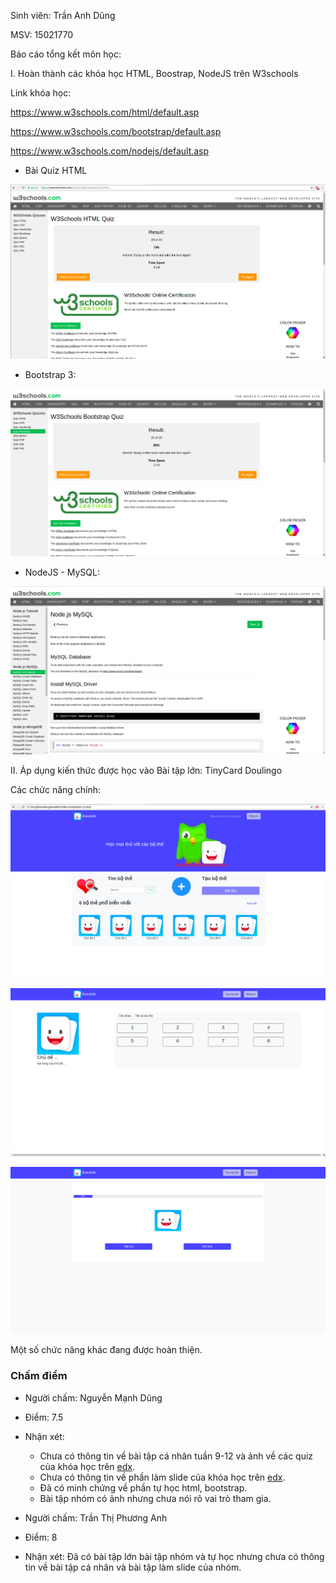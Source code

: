 Sinh viên: Trần Anh Dũng

MSV: 15021770

Báo cáo tổng kết môn học:

I. Hoàn thành các khóa học HTML, Boostrap, NodeJS trên W3schools

Link khóa học:

https://www.w3schools.com/html/default.asp

https://www.w3schools.com/bootstrap/default.asp

https://www.w3schools.com/nodejs/default.asp

* Bài Quiz HTML

![Alt text](img/html.png)

* Bootstrap 3:

![Alt text](img/bootstrap.png)

* NodeJS - MySQL:

![Alt text](img/nodejs.png)

II. Áp dụng kiến thức được học vào Bài tập lớn: TinyCard Doulingo

Các chức năng chính:

![Alt text](img/tiny1.png)

![Alt text](img/tiny2.png)

![Alt text](img/tiny3.png)

Một số chức năng khác đang được hoàn thiện.

### Chấm điểm
- Người chấm: Nguyễn Mạnh Dũng
- Điểm: 7.5
- Nhận xét: 
  - Chưa có thông tin về bài tập cá nhân tuần 9-12 và ảnh về các quiz của khóa học trên [edx](https://www.edx.org/course/software-engineering-introduction-ubcx-softeng1x).
  - Chưa có thông tin về phần làm slide của khóa học trên [edx](https://www.edx.org/course/software-engineering-introduction-ubcx-softeng1x).
  - Đã có minh chứng về phần tự học html, bootstrap.
  - Bài tập nhóm có ảnh nhưng chưa nói rõ vai trò tham gia.

- Người chấm: Trần Thị Phương Anh
- Điểm: 8
- Nhận xét: Đã có bài tập lớn bài tập nhóm và tự học nhưng chưa có thông tin về bài tập cá nhân và bài tập làm slide của nhóm.
